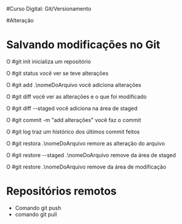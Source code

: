 #Curso Digital: Git/Versionamento

#Alteração

# Salvando modificações no Git

O #git init inicializa um repositório

O #git status você ver se teve alterações

O #git add .\nomeDoArquivo você adiciona alterações 

O #git diff você ver as alterações e o que foi modificado

O #git diff --staged você adiciona na área de staged

O #git commit -m "add alterações" você faz o commit 

O #git log traz um histórico dos últimos commit feitos

O #git restora .\nomeDoArquivo remore as alteração do arquivo

O #git restore --staged .\nomeDoArquivo remove da área de staged

O #git restore .\nomeDoArquivo remove da área de modificação

# Repositórios remotos

* Comando git push
* comando git pull
